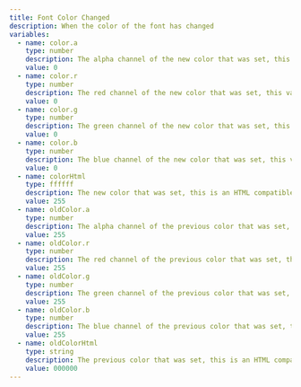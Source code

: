 ```yaml
---
title: Font Color Changed
description: When the color of the font has changed
variables:
  - name: color.a
    type: number
    description: The alpha channel of the new color that was set, this value is from 0 to 255
    value: 0
  - name: color.r
    type: number
    description: The red channel of the new color that was set, this value is from 0 to 255
    value: 0
  - name: color.g
    type: number
    description: The green channel of the new color that was set, this value is from 0 to 255
    value: 0
  - name: color.b
    type: number
    description: The blue channel of the new color that was set, this value is from 0 to 255
    value: 0
  - name: colorHtml
    type: ffffff
    description: The new color that was set, this is an HTML compatible colour string
    value: 255
  - name: oldColor.a
    type: number
    description: The alpha channel of the previous color that was set, this value is from 0 to 255
    value: 255
  - name: oldColor.r
    type: number
    description: The red channel of the previous color that was set, this value is from 0 to 255
    value: 255
  - name: oldColor.g
    type: number
    description: The green channel of the previous color that was set, this value is from 0 to 255
    value: 255
  - name: oldColor.b
    type: number
    description: The blue channel of the previous color that was set, this value is from 0 to 255
    value: 255
  - name: oldColorHtml
    type: string
    description: The previous color that was set, this is an HTML compatible colour string
    value: 000000
---
```

